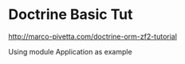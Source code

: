 Doctrine Basic Tut
===


http://marco-pivetta.com/doctrine-orm-zf2-tutorial

Using module Application as example
